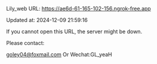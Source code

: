 Lily_web URL: https://ae6d-61-165-102-156.ngrok-free.app

Updated at: 2024-12-09 21:59:16

If you cannot open this URL, the server might be down.

Please contact: 

goley04@foxmail.com Or Wechat:GL_yeaH